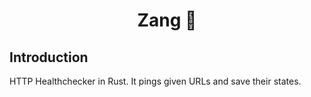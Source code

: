 <h1 align="center"> Zang 🔔 </h1>

## Introduction

HTTP Healthchecker in Rust. It pings given URLs and save their states.
